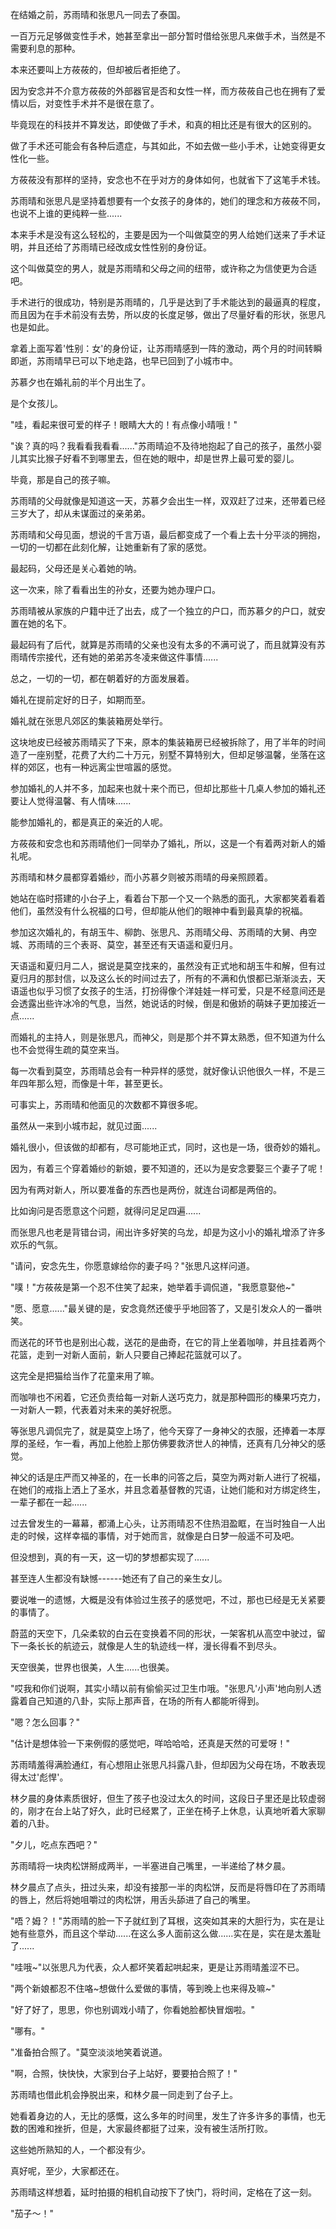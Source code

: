 <link rel="stylesheet" href="../../styles/text.css" />

在结婚之前，苏雨晴和张思凡一同去了泰国。

一百万元足够做变性手术，她甚至拿出一部分暂时借给张思凡来做手术，当然是不需要利息的那种。

本来还要叫上方莜莜的，但却被后者拒绝了。

因为安念并不介意方莜莜的外部器官是否和女性一样，而方莜莜自己也在拥有了爱情以后，对变性手术并不是很在意了。

毕竟现在的科技并不算发达，即使做了手术，和真的相比还是有很大的区别的。

做了手术还可能会有各种后遗症，与其如此，不如去做一些小手术，让她变得更女性化一些。

方莜莜没有那样的坚持，安念也不在乎对方的身体如何，也就省下了这笔手术钱。

苏雨晴和张思凡是坚持着想要有一个女孩子的身体的，她们的理念和方莜莜不同，也说不上谁的更纯粹一些......

本来手术是没有这么轻松的，主要是因为一个叫做莫空的男人给她们送来了手术证明，并且还给了苏雨晴已经改成女性性别的身份证。

这个叫做莫空的男人，就是苏雨晴和父母之间的纽带，或许称之为信使更为合适吧。

手术进行的很成功，特别是苏雨晴的，几乎是达到了手术能达到的最逼真的程度，而且因为在手术前没有去势，所以皮的长度足够，做出了尽量好看的形状，张思凡也是如此。

拿着上面写着'性别：女'的身份证，让苏雨晴感到一阵的激动，两个月的时间转瞬即逝，苏雨晴早已可以下地走路，也早已回到了小城市中。

苏慕夕也在婚礼前的半个月出生了。

是个女孩儿。

"哇，看起来很可爱的样子！眼睛大大的！有点像小晴哦！"

"诶？真的吗？我看看我看看......"苏雨晴迫不及待地抱起了自己的孩子，虽然小婴儿其实比猴子好看不到哪里去，但在她的眼中，却是世界上最可爱的婴儿。

毕竟，那是自己的孩子嘛。

苏雨晴的父母就像是知道这一天，苏慕夕会出生一样，双双赶了过来，还带着已经三岁大了，却从未谋面过的亲弟弟。

苏雨晴和父母见面，想说的千言万语，最后都变成了一个看上去十分平淡的拥抱，一切的一切都在此刻化解，让她重新有了家的感觉。

最起码，父母还是关心着她的呐。

这一次来，除了看看出生的孙女，还要为她办理户口。

苏雨晴被从家族的户籍中迁了出去，成了一个独立的户口，而苏慕夕的户口，就安置在她的名下。

最起码有了后代，就算是苏雨晴的父亲也没有太多的不满可说了，而且就算没有苏雨晴传宗接代，还有她的弟弟苏冬凌来做这件事情......

总之，一切的一切，都在朝着好的方面发展着。

婚礼在提前定好的日子，如期而至。

婚礼就在张思凡郊区的集装箱房处举行。

这块地皮已经被苏雨晴买了下来，原本的集装箱房已经被拆除了，用了半年的时间造了一座别墅，花费了大约二十万元，别墅不算特别大，但却足够温馨，坐落在这样的郊区，也有一种远离尘世喧嚣的感觉。

参加婚礼的人并不多，加起来也就十来个而已，但却比那些十几桌人参加的婚礼还要让人觉得温馨、有人情味......

能参加婚礼的，都是真正的亲近的人呢。

方莜莜和安念也和苏雨晴他们一同举办了婚礼，所以，这是一个有着两对新人的婚礼呢。

苏雨晴和林夕晨都穿着婚纱，而小苏慕夕则被苏雨晴的母亲照顾着。

她站在临时搭建的小台子上，看着台下那一个又一个熟悉的面孔，大家都笑着看着他们，虽然没有什么祝福的口号，但却能从他们的眼神中看到最真挚的祝福。

参加这次婚礼的，有胡玉牛、柳韵、张思凡、苏雨晴父母、苏雨晴的大舅、冉空城、苏雨晴的三个表哥、莫空，甚至还有天语遥和夏归月。

天语遥和夏归月二人，据说是莫空找来的，虽然没有正式地和胡玉牛和解，但有过夏归月的那封信，以及这么长的时间过去了，所有的不满和仇恨都已渐渐淡去，天语遥也似乎习惯了女孩子的生活，打扮得像个洋娃娃一样可爱，只是不经意间还是会透露出些许冰冷的气息，当然，她说话的时候，倒是和傲娇的萌妹子更加接近一点......

而婚礼的主持人，则是张思凡，而神父，则是那个并不算太熟悉，但不知道为什么也不会觉得生疏的莫空来当。

每一次看到莫空，苏雨晴总会有一种异样的感觉，就好像认识他很久一样，不是三年四年那么短，而像是十年，甚至更长。

可事实上，苏雨晴和他面见的次数都不算很多呢。

虽然从一来到小城市起，就见过面......

婚礼很小，但该做的却都有，尽可能地正式，同时，这也是一场，很奇妙的婚礼。

因为，有着三个穿着婚纱的新娘，要不知道的，还以为是安念要娶三个妻子了呢！

因为有两对新人，所以要准备的东西也是两份，就连台词都是两倍的。

比如询问是否愿意这个问题，就得问足足四遍......

而张思凡也老是背错台词，闹出许多好笑的乌龙，却是为这小小的婚礼增添了许多欢乐的气氛。

"请问，安念先生，你愿意嫁给你的妻子吗？"张思凡这样问道。

"噗！"方莜莜是第一个忍不住笑了起来，她举着手调侃道，"我愿意娶他\~"

"愿、愿意......"最关键的是，安念竟然还傻乎乎地回答了，又是引发众人的一番哄笑。

而送花的环节也是别出心裁，送花的是曲奇，在它的背上坐着咖啡，并且挂着两个花篮，走到一对新人面前，新人只要自己捧起花篮就可以了。

这完全是把猫给当作了花童来用了嘛。

而咖啡也不闲着，它还负责给每一对新人送巧克力，就是那种圆形的榛果巧克力，一对新人一颗，代表着对未来的美好祝愿。

等张思凡调侃完了，就是莫空上场了，他今天穿了一身神父的衣服，还捧着一本厚厚的圣经，乍一看，再加上他脸上那仿佛要救济世人的神情，还真有几分神父的感觉。

神父的话是庄严而又神圣的，在一长串的问答之后，莫空为两对新人进行了祝福，在她们的戒指上洒上了圣水，并且念着基督教的咒语，让她们能和对方绑定终生，一辈子都在一起......

过去曾发生的一幕幕，都涌上心头，让苏雨晴忍不住热泪盈眶，在当时独自一人出走的时候，这样幸福的事情，对于她而言，就像是白日梦一般遥不可及吧。

但没想到，真的有一天，这一切的梦想都实现了......

甚至连人生都没有缺憾------她还有了自己的亲生女儿。

要说唯一的遗憾，大概是没有体验过生孩子的感觉吧，不过，那也已经是无关紧要的事情了。

蔚蓝的天空下，几朵柔软的白云在变换着不同的形状，一架客机从高空中驶过，留下一条长长的航迹云，就像是人生的轨迹线一样，漫长得看不到尽头。

天空很美，世界也很美，人生......也很美。

"哎我和你们说啊，其实小晴以前有偷偷买过卫生巾哦。"张思凡'小声'地向别人透露着自己知道的八卦，实际上那声音，在场的所有人都能听得到。

"嗯？怎么回事？"

"估计是想体验一下来例假的感觉吧，咩哈哈哈，还真是天然的可爱呀！"

苏雨晴羞得满脸通红，有心想阻止张思凡抖露八卦，但却因为父母在场，不敢表现得太过'彪悍'。

林夕晨的身体素质很好，但生了孩子也没过太久的时间，这段日子里还是比较虚弱的，刚才在台上站了好久，此时已经累了，正坐在椅子上休息，认真地听着大家聊着的八卦。

"夕儿，吃点东西吧？"

苏雨晴将一块肉松饼掰成两半，一半塞进自己嘴里，一半递给了林夕晨。

林夕晨点了点头，扭过头来，却没有接那一半的肉松饼，反而是将唇印在了苏雨晴的唇上，然后将她咀嚼过的肉松饼，用舌头舔进了自己的嘴里。

"唔？姆？！"苏雨晴的脸一下子就红到了耳根，这突如其来的大胆行为，实在是让她有些意外，而且这个举动......在这么多人面前这么做......实在是，实在是太羞耻了......

"哇哦\~"以张思凡为代表，众人都坏笑着起哄起来，更是让苏雨晴羞涩不已。

"两个新娘都忍不住咯\~想做什么爱做的事情，等到晚上也来得及嘛\~"

"好了好了，思思，你也别调戏小晴了，你看她脸都快冒烟啦。"

"哪有。"

"准备拍合照了。"莫空淡淡地笑着说道。

"啊，合照，快快快，大家到台子上站好，要要拍合照了！"

苏雨晴也借此机会挣脱出来，和林夕晨一同走到了台子上。

她看着身边的人，无比的感慨，这么多年的时间里，发生了许多许多的事情，也无数的困难和挫折，但是，大家最终都挺了过来，没有被生活所打败。

这些她所熟知的人，一个都没有少。

真好呢，至少，大家都还在。

苏雨晴这样想着，延时拍摄的相机自动按下了快门，将时间，定格在了这一刻。

"茄子～！"
